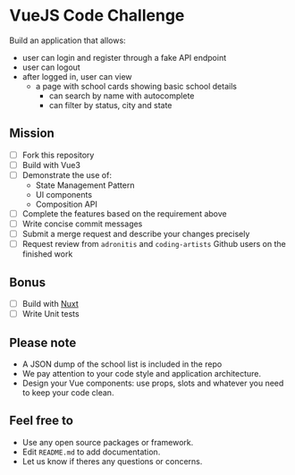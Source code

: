 # VueJS Code Challenge
Build an application that allows:
- user can login and register through a fake API endpoint
- user can logout
- after logged in, user can view 
	- a page with school cards showing basic school details
		- can search by name with autocomplete
		- can filter by status, city and state

## Mission
- [ ] Fork this repository
- [ ] Build with Vue3
- [ ] Demonstrate the use of:
	* State Management Pattern
	* UI components
	* Composition API
- [ ] Complete the features based on the requirement above
- [ ] Write concise commit messages
- [ ] Submit a merge request and describe your changes precisely
- [ ] Request review from  `adronitis`  and  `coding-artists`  Github users on the finished work

## Bonus
- [ ] Build with [Nuxt](https://nuxtjs.org/)
- [ ] Write Unit tests

## Please note
- A JSON dump of the school list is included in the repo
- We pay attention to your code style and application architecture.
- Design your Vue components: use props, slots and whatever you need to keep your code clean.

## Feel free to
- Use any open source packages or framework.
- Edit `README.md` to add documentation.
- Let us know if theres any questions or concerns.